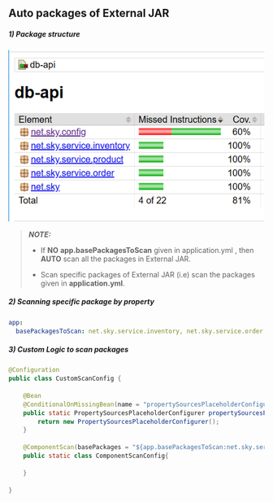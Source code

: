 ## Auto packages of External JAR


##### 1) Package structure
![Package structure](doc/images/Packages.png)

> **_NOTE:_**
> * If **NO** **app.basePackagesToScan** given in application.yml
    , then **AUTO** scan all the packages in External JAR.
>
> 
> * Scan specific packages of External JAR 
  (i.e) scan the packages given in **application.yml**.


##### 2) Scanning specific package by property
```yaml
app:
  basePackagesToScan: net.sky.service.inventory, net.sky.service.order
```

##### 3) Custom Logic to scan packages
```java
@Configuration
public class CustomScanConfig {
    
    @Bean
    @ConditionalOnMissingBean(name = "propertySourcesPlaceholderConfigurer")
    public static PropertySourcesPlaceholderConfigurer propertySourcesPlaceholderConfigurer(){
        return new PropertySourcesPlaceholderConfigurer();
    }

    @ComponentScan(basePackages = "${app.basePackagesToScan:net.sky.service}")
    public static class ComponentScanConfig{

    }
    
}
```
